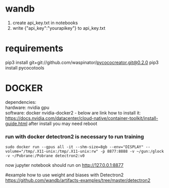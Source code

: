 # wandb
1) create api_key.txt in notebooks  
2) write {"api_key":"yourapikey"} to api_key.txt  

# requirements
pip3 install git+git://github.com/waspinator/pycococreator.git@0.2.0
pip3 install pycocotools
# DOCKER
dependencies:  
hardware:  nvidia gpu  
software: docker nvidia-docker2 - below are link how to install it:
 https://docs.nvidia.com/datacenter/cloud-native/container-toolkit/install-guide.html
after install you may need reboot
### run with docker detectron2 is necessary to run training
```
sudo docker run --gpus all -it --shm-size=8gb --env="DISPLAY" --volume="/tmp/.X11-unix:/tmp/.X11-unix:rw" -p 8877:8888 -v ~/gun:/glock -v ~/Pobrane:/Pobrane detectron2:v0
```
now jupyter notebook should run on http://127.0.0.1:8877


#example how to use weight and biases with Detectron2
https://github.com/wandb/artifacts-examples/tree/master/detectron2
